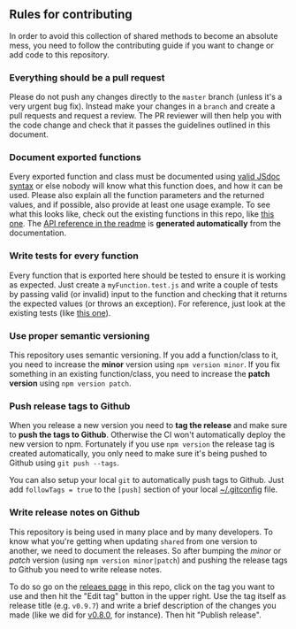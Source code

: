 ## Rules for contributing

In order to avoid this collection of shared methods to become an absolute mess, you need to follow the contributing
guide if you want to change or add code to this repository. 

### Everything should be a pull request

Please do not push any changes directly to the `master` branch (unless it's a very urgent bug fix). Instead
make your changes in a `branch` and create a pull requests and request a review. The PR reviewer will then
help you with the code change and check that it passes the guidelines outlined in this document.

### Document exported functions

Every exported function and class must be documented using [valid JSdoc syntax](https://jsdoc.app/) or
else nobody will know what this function does, and how it can be used. Please also explain all the
function parameters and the returned values, and if possible, also provide at least one usage example.
To see what this looks like, check out the existing functions in this repo, like 
[this one](https://github.com/datawrapper/shared/blob/master/arrayToObject.js#L1-L27). The
[API reference in the readme](https://github.com/datawrapper/shared/blob/master/README.md#api-reference)
is **generated automatically** from the documentation.

### Write tests for every function

Every function that is exported here should be tested to ensure it is working as expected. Just
create a `myFunction.test.js` and write a couple of tests by passing valid (or invalid) input
to the function and checking that it returns the expected values (or throws an exception). For 
reference, just look at the existing tests (like [this one](https://github.com/datawrapper/shared/blob/master/columnNameToVariable.test.js)).


### Use proper semantic versioning

This repository uses semantic versioning. If you add a function/class to it, you need to
increase the **minor** version using `npm version minor`. If you fix something in an existing
function/class, you need to increase the **patch version** using `npm version patch`.

### Push release tags to Github

When you release a new version you need to **tag the release** and make sure to **push the
tags to Github**. Otherwise the CI won't automatically deploy the new version to npm. Fortunately
if you use `npm version` the release tag is created automatically, you only need to make sure
it's being pushed to Github using `git push --tags`. 

You can also setup your local `git` to automatically push tags to Github. Just add `followTags = true`
to the `[push]` section of your local [~/.gitconfig](https://github.com/sto3psl/dotfiles/blob/master/.gitconfig#L144-L145)
file.

### Write release notes on Github

This repository is being used in many place and by many developers. To know what you're getting
when updating `shared` from one version to another, we need to document the releases. So
after bumping the _minor_ or _patch_ version (using `npm version minor|patch`) and pushing the
release tags to Github you need to write release notes.

To do so go on the [releaes page](https://github.com/datawrapper/shared/releases) in this repo,
click on the tag you want to use and then hit the "Edit tag" button in the upper right. Use
the tag itself as release title (e.g. `v0.9.7`) and write a brief description of the changes
you made (like we did for [v0.8.0](https://github.com/datawrapper/shared/releases/tag/v0.8.0), 
for instance). Then hit "Publish release".

